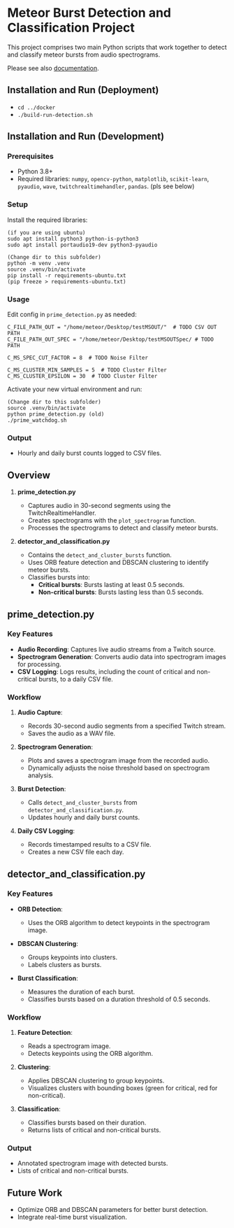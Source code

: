 # Meteor Burst Detection and Classification Project

This project comprises two main Python scripts that work together to detect and classify meteor bursts from audio
spectrograms.

Please see also [documentation](Dokumentation_Meteor_Detection.docx).

## Installation and Run (Deployment)

- `cd ../docker`
- `./build-run-detection.sh`

## Installation and Run (Development)

### Prerequisites

- Python 3.8+
- Required libraries: `numpy`, `opencv-python`, `matplotlib`, `scikit-learn`, `pyaudio`, `wave`,
  `twitchrealtimehandler`, `pandas`. (pls see below)

### Setup

Install the required libraries:

```
(if you are using ubuntu)
sudo apt install python3 python-is-python3
sudo apt install portaudio19-dev python3-pyaudio

(Change dir to this subfolder)
python -m venv .venv
source .venv/bin/activate
pip install -r requirements-ubuntu.txt
(pip freeze > requirements-ubuntu.txt)
```

### Usage

Edit config in `prime_detection.py` as needed:

```
C_FILE_PATH_OUT = "/home/meteor/Desktop/testMSOUT/"  # TODO CSV OUT PATH
C_FILE_PATH_OUT_SPEC = "/home/meteor/Desktop/testMSOUTSpec/ # TODO PATH

C_MS_SPEC_CUT_FACTOR = 8  # TODO Noise Filter

C_MS_CLUSTER_MIN_SAMPLES = 5  # TODO Cluster Filter
C_MS_CLUSTER_EPSILON = 30  # TODO Cluster Filter
```

Activate your new virtual environment and run:

```
(Change dir to this subfolder)
source .venv/bin/activate
python prime_detection.py (old)
./prime_watchdog.sh
```

### Output

- Hourly and daily burst counts logged to CSV files.

## Overview

1. **prime_detection.py**
    - Captures audio in 30-second segments using the TwitchRealtimeHandler.
    - Creates spectrograms with the `plot_spectrogram` function.
    - Processes the spectrograms to detect and classify meteor bursts.

2. **detector_and_classification.py**
    - Contains the `detect_and_cluster_bursts` function.
    - Uses ORB feature detection and DBSCAN clustering to identify meteor bursts.
    - Classifies bursts into:
        - **Critical bursts**: Bursts lasting at least 0.5 seconds.
        - **Non-critical bursts**: Bursts lasting less than 0.5 seconds.

## prime_detection.py

### Key Features

- **Audio Recording**: Captures live audio streams from a Twitch source.
- **Spectrogram Generation**: Converts audio data into spectrogram images for processing.
- **CSV Logging**: Logs results, including the count of critical and non-critical bursts, to a daily CSV file.

### Workflow

1. **Audio Capture**:
    - Records 30-second audio segments from a specified Twitch stream.
    - Saves the audio as a WAV file.

2. **Spectrogram Generation**:
    - Plots and saves a spectrogram image from the recorded audio.
    - Dynamically adjusts the noise threshold based on spectrogram analysis.

3. **Burst Detection**:
    - Calls `detect_and_cluster_bursts` from `detector_and_classification.py`.
    - Updates hourly and daily burst counts.

4. **Daily CSV Logging**:
    - Records timestamped results to a CSV file.
    - Creates a new CSV file each day.

## detector_and_classification.py

### Key Features

- **ORB Detection**:
    - Uses the ORB algorithm to detect keypoints in the spectrogram image.
- **DBSCAN Clustering**:
    - Groups keypoints into clusters.
    - Labels clusters as bursts.

- **Burst Classification**:
    - Measures the duration of each burst.
    - Classifies bursts based on a duration threshold of 0.5 seconds.

### Workflow

1. **Feature Detection**:
    - Reads a spectrogram image.
    - Detects keypoints using the ORB algorithm.

2. **Clustering**:
    - Applies DBSCAN clustering to group keypoints.
    - Visualizes clusters with bounding boxes (green for critical, red for non-critical).

3. **Classification**:
    - Classifies bursts based on their duration.
    - Returns lists of critical and non-critical bursts.

### Output

- Annotated spectrogram image with detected bursts.
- Lists of critical and non-critical bursts.

## Future Work

- Optimize ORB and DBSCAN parameters for better burst detection.
- Integrate real-time burst visualization.
